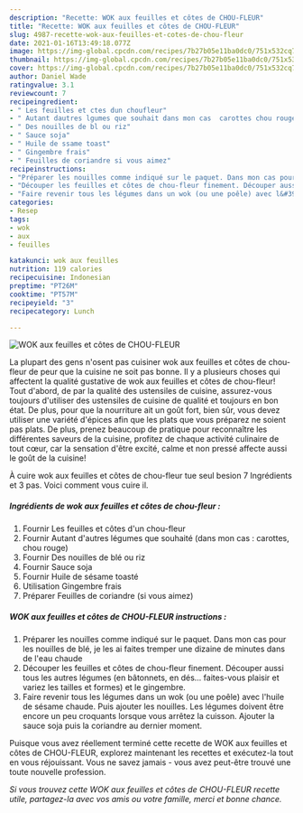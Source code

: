 ```yaml
---
description: "Recette: WOK aux feuilles et côtes de CHOU-FLEUR"
title: "Recette: WOK aux feuilles et côtes de CHOU-FLEUR"
slug: 4987-recette-wok-aux-feuilles-et-cotes-de-chou-fleur
date: 2021-01-16T13:49:18.077Z
image: https://img-global.cpcdn.com/recipes/7b27b05e11ba0dc0/751x532cq70/wok-aux-feuilles-et-cotes-de-chou-fleur-photo-principale-de-la-recette.jpg
thumbnail: https://img-global.cpcdn.com/recipes/7b27b05e11ba0dc0/751x532cq70/wok-aux-feuilles-et-cotes-de-chou-fleur-photo-principale-de-la-recette.jpg
cover: https://img-global.cpcdn.com/recipes/7b27b05e11ba0dc0/751x532cq70/wok-aux-feuilles-et-cotes-de-chou-fleur-photo-principale-de-la-recette.jpg
author: Daniel Wade
ratingvalue: 3.1
reviewcount: 7
recipeingredient:
- " Les feuilles et ctes dun choufleur"
- " Autant dautres lgumes que souhait dans mon cas  carottes chou rouge"
- " Des nouilles de bl ou riz"
- " Sauce soja"
- " Huile de ssame toast"
- " Gingembre frais"
- " Feuilles de coriandre si vous aimez"
recipeinstructions:
- "Préparer les nouilles comme indiqué sur le paquet. Dans mon cas pour les nouilles de blé, je les ai faites tremper une dizaine de minutes dans de l&#39;eau chaude"
- "Découper les feuilles et côtes de chou-fleur finement. Découper aussi tous les autres légumes (en bâtonnets, en dés... faites-vous plaisir et variez les tailles et formes) et le gingembre."
- "Faire revenir tous les légumes dans un wok (ou une poêle) avec l&#39;huile de sésame chaude. Puis ajouter les nouilles. Les légumes doivent être encore un peu croquants lorsque vous arrêtez la cuisson. Ajouter la sauce soja puis la coriandre au dernier moment."
categories:
- Resep
tags:
- wok
- aux
- feuilles

katakunci: wok aux feuilles 
nutrition: 119 calories
recipecuisine: Indonesian
preptime: "PT26M"
cooktime: "PT57M"
recipeyield: "3"
recipecategory: Lunch

---
```



![WOK aux feuilles et côtes de CHOU-FLEUR](https://img-global.cpcdn.com/recipes/7b27b05e11ba0dc0/751x532cq70/wok-aux-feuilles-et-cotes-de-chou-fleur-photo-principale-de-la-recette.jpg)

La plupart des gens n'osent pas cuisiner wok aux feuilles et côtes de chou-fleur de peur que la cuisine ne soit pas bonne. Il y a plusieurs choses qui affectent la qualité gustative de wok aux feuilles et côtes de chou-fleur! Tout d'abord, de par la qualité des ustensiles de cuisine, assurez-vous toujours d'utiliser des ustensiles de cuisine de qualité et toujours en bon état. De plus, pour que la nourriture ait un goût fort, bien sûr, vous devez utiliser une variété d'épices afin que les plats que vous préparez ne soient pas plats. De plus, prenez beaucoup de pratique pour reconnaître les différentes saveurs de la cuisine, profitez de chaque activité culinaire de tout cœur, car la sensation d'être excité, calme et non pressé affecte aussi le goût de la cuisine!

<!--inarticleads1-->

À cuire wok aux feuilles et côtes de chou-fleur tue seul besion 7 Ingrédients et 3 pas. Voici comment vous cuire il.

##### Ingrédients de wok aux feuilles et côtes de chou-fleur :

1. Fournir  Les feuilles et côtes d&#39;un chou-fleur
1. Fournir  Autant d&#39;autres légumes que souhaité (dans mon cas : carottes, chou rouge)
1. Fournir  Des nouilles de blé ou riz
1. Fournir  Sauce soja
1. Fournir  Huile de sésame toasté
1. Utilisation  Gingembre frais
1. Préparer  Feuilles de coriandre (si vous aimez)




<!--inarticleads2-->

##### WOK aux feuilles et côtes de CHOU-FLEUR instructions :

1. Préparer les nouilles comme indiqué sur le paquet. Dans mon cas pour les nouilles de blé, je les ai faites tremper une dizaine de minutes dans de l&#39;eau chaude
1. Découper les feuilles et côtes de chou-fleur finement. Découper aussi tous les autres légumes (en bâtonnets, en dés... faites-vous plaisir et variez les tailles et formes) et le gingembre.
1. Faire revenir tous les légumes dans un wok (ou une poêle) avec l&#39;huile de sésame chaude. Puis ajouter les nouilles. Les légumes doivent être encore un peu croquants lorsque vous arrêtez la cuisson. Ajouter la sauce soja puis la coriandre au dernier moment.




<!--inarticleads1-->

<p>
Puisque vous avez réellement terminé cette recette de WOK aux feuilles et côtes de CHOU-FLEUR, explorez maintenant les recettes et exécutez-la tout en vous réjouissant. Vous ne savez jamais - vous avez peut-être trouvé une toute nouvelle profession.
</p>

<p>
<i>Si vous trouvez cette WOK aux feuilles et côtes de CHOU-FLEUR recette utile, partagez-la avec vos amis ou votre famille, merci et bonne chance.</i>
</p>
